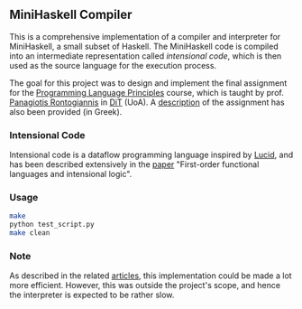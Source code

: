 ## MiniHaskell Compiler

This is a comprehensive implementation of a compiler and interpreter for MiniHaskell, a small subset of Haskell. The MiniHaskell code is compiled into an intermediate representation called _intensional code_, which is then used as the source language for the execution process.

The goal for this project was to design and implement the final assignment for the [Programming Language Principles](https://cgi.di.uoa.gr/~prondo/LANGUAGES/languages.html) course, which is taught by prof. [Panagiotis Rontogiannis](https://cgi.di.uoa.gr/~prondo/) in [DiT](https://www.di.uoa.gr/) (UoA). A [description](project22-23.pdf) of the assignment has also been provided (in Greek).

### Intensional Code

Intensional code is a dataflow programming language inspired by [Lucid](https://en.wikipedia.org/wiki/Lucid_(programming_language)), and has been described extensively in the [paper](https://www.cambridge.org/core/services/aop-cambridge-core/content/view/CDA5800533BC35832DDC9587E15EFCE0/S0956796897002633a.pdf/firstorder_functional_languages_and_intensional_logic.pdf) "First-order functional languages and intensional logic".

### Usage

```bash
make
python test_script.py
make clean
```

### Note

As described in the related [articles](pdfs), this implementation could be made a lot more efficient. However, this was outside the project's scope, and hence the interpreter is expected to be rather slow.
